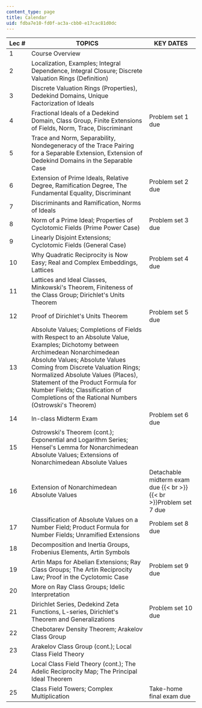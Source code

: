 ```yaml
---
content_type: page
title: Calendar
uid: fdba7e10-fd0f-ac3a-cbb0-e17cac81d0dc
---
```


| Lec # | TOPICS | KEY DATES |
| --- | --- | --- |
| 1 | Course Overview |  |
| 2 | Localization, Examples; Integral Dependence, Integral Closure; Discrete Valuation Rings (Definition) |  |
| 3 | Discrete Valuation Rings (Properties), Dedekind Domains, Unique Factorization of Ideals |  |
| 4 | Fractional Ideals of a Dedekind Domain, Class Group, Finite Extensions of Fields, Norm, Trace, Discriminant | Problem set 1 due |
| 5 | Trace and Norm, Separability, Nondegeneracy of the Trace Pairing for a Separable Extension, Extension of Dedekind Domains in the Separable Case |  |
| 6 | Extension of Prime Ideals, Relative Degree, Ramification Degree, The Fundamental Equality, Discriminant | Problem set 2 due |
| 7 | Discriminants and Ramification, Norms of Ideals |  |
| 8 | Norm of a Prime Ideal; Properties of Cyclotomic Fields (Prime Power Case) | Problem set 3 due |
| 9 | Linearly Disjoint Extensions; Cyclotomic Fields (General Case) |  |
| 10 | Why Quadratic Reciprocity is Now Easy; Real and Complex Embeddings, Lattices | Problem set 4 due |
| 11 | Lattices and Ideal Classes, Minkowski's Theorem, Finiteness of the Class Group; Dirichlet's Units Theorem |  |
| 12 | Proof of Dirichlet's Units Theorem | Problem set 5 due |
| 13 | Absolute Values; Completions of Fields with Respect to an Absolute Value, Examples; Dichotomy between Archimedean Nonarchimedean Absolute Values; Absolute Values Coming from Discrete Valuation Rings; Normalized Absolute Values (Places), Statement of the Product Formula for Number Fields; Classification of Completions of the Rational Numbers (Ostrowski's Theorem) |  |
| 14 | In-class Midterm Exam | Problem set 6 due |
| 15 | Ostrowski's Theorem (cont.); Exponential and Logarithm Series; Hensel's Lemma for Nonarchimedean Absolute Values; Extensions of Nonarchimedean Absolute Values |  |
| 16 | Extension of Nonarchimedean Absolute Values | Detachable midterm exam due  {{< br >}}  {{< br >}}Problem set 7 due |
| 17 | Classification of Absolute Values on a Number Field; Product Formula for Number Fields; Unramified Extensions | Problem set 8 due |
| 18 | Decomposition and Inertia Groups, Frobenius Elements, Artin Symbols |  |
| 19 | Artin Maps for Abelian Extensions; Ray Class Groups; The Artin Reciprocity Law; Proof in the Cyclotomic Case | Problem set 9 due |
| 20 | More on Ray Class Groups; Idelic Interpretation |  |
| 21 | Dirichlet Series, Dedekind Zeta Functions, L-series, Dirichlet's Theorem and Generalizations | Problem set 10 due |
| 22 | Chebotarev Density Theorem; Arakelov Class Group |  |
| 23 | Arakelov Class Group (cont.); Local Class Field Theory |  |
| 24 | Local Class Field Theory (cont.); The Adelic Reciprocity Map; The Principal Ideal Theorem |  |
| 25 | Class Field Towers; Complex Multiplication | Take-home final exam due